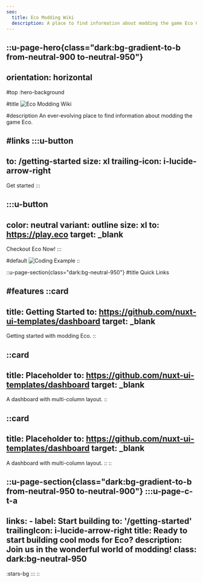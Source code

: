 ```yaml
---
seo:
  title: Eco Modding Wiki
  description: A place to find information about modding the game Eco Global Survival.
---
```


::u-page-hero{class="dark:bg-gradient-to-b from-neutral-900 to-neutral-950"}
---
orientation: horizontal
---
#top
:hero-background

#title
![Eco Modding Wiki](/images/compact_header_logo.png)

#description
An ever-evolving place to find information about modding the game Eco.

#links
  :::u-button
  ---
  to: /getting-started
  size: xl
  trailing-icon: i-lucide-arrow-right
  ---
  Get started
  :::

  :::u-button
  ---
  color: neutral
  variant: outline
  size: xl
  to: https://play.eco
  target: _blank
  ---
  Checkout Eco Now!
  :::

#default
  ![Coding Example](/images/hero_code_example.png)
::

::u-page-section{class="dark:bg-neutral-950"}
#title
Quick Links

#features
  ::card
  ---
  title: Getting Started
  to: https://github.com/nuxt-ui-templates/dashboard
  target: _blank
  ---
  Getting started with modding Eco.
  ::

  ::card
  ---
  title: Placeholder
  to: https://github.com/nuxt-ui-templates/dashboard
  target: _blank
  ---
  A dashboard with multi-column layout.
  ::

  ::card
  ---
  title: Placeholder
  to: https://github.com/nuxt-ui-templates/dashboard
  target: _blank
  ---
  A dashboard with multi-column layout.
  ::
::

::u-page-section{class="dark:bg-gradient-to-b from-neutral-950 to-neutral-900"}
  :::u-page-c-t-a
  ---
  links:
    - label: Start building
      to: '/getting-started'
      trailingIcon: i-lucide-arrow-right
  title: Ready to start building cool mods for Eco?
  description: Join us in the wonderful world of modding!
  class: dark:bg-neutral-950
  ---

  :stars-bg
  :::
::
